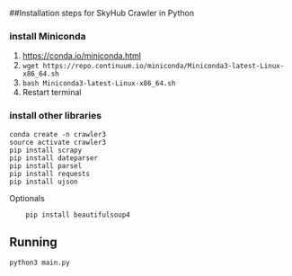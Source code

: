 
##Installation steps for SkyHub Crawler in Python

### install Miniconda
1. https://conda.io/miniconda.html
2. `wget https://repo.continuum.io/miniconda/Miniconda3-latest-Linux-x86_64.sh`
3. `bash Miniconda3-latest-Linux-x86_64.sh`
4. Restart terminal

### install other libraries
```
conda create -n crawler3
source activate crawler3
pip install scrapy
pip install dateparser
pip install parsel
pip install requests
pip install ujson
```

Optionals
```
    pip install beautifulsoup4
```

## Running

`python3 main.py`